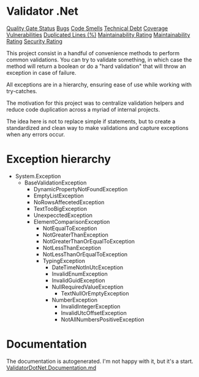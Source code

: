 # Validator .Net
[Quality Gate Status](https://sonar.dtidigital.com.br/api/project_badges/measure?project=Raccoon.Ninja.ValidatorDotNet&metric=alert_status)
[Bugs](https://sonar.dtidigital.com.br/api/project_badges/measure?project=Raccoon.Ninja.ValidatorDotNet&metric=bugs)
[Code Smells](https://sonar.dtidigital.com.br/api/project_badges/measure?project=Raccoon.Ninja.ValidatorDotNet&metric=code_smells)
[Technical Debt](https://sonar.dtidigital.com.br/api/project_badges/measure?project=Raccoon.Ninja.ValidatorDotNet&metric=sqale_index)
[Coverage](https://sonar.dtidigital.com.br/api/project_badges/measure?project=Raccoon.Ninja.ValidatorDotNet&metric=coverage)
[Vulnerabilities](https://sonar.dtidigital.com.br/api/project_badges/measure?project=Raccoon.Ninja.ValidatorDotNet&metric=vulnerabilities)
[Duplicated Lines (%)](https://sonar.dtidigital.com.br/api/project_badges/measure?project=Raccoon.Ninja.ValidatorDotNet&metric=duplicated_lines_density)
[Maintainability Rating](https://sonar.dtidigital.com.br/api/project_badges/measure?project=Raccoon.Ninja.ValidatorDotNet&metric=sqale_rating)
[Maintainability Rating](https://sonar.dtidigital.com.br/api/project_badges/measure?project=Raccoon.Ninja.ValidatorDotNet&metric=sqale_rating)
[Security Rating](https://sonar.dtidigital.com.br/api/project_badges/measure?project=Raccoon.Ninja.ValidatorDotNet&metric=security_rating)


This project consist in a handful of convenience methods to perform common validations. You can try to validate something, in which case the method will return a boolean or do a "hard validation" that will throw an exception in case of failure.

All exceptions are in a hierarchy, ensuring ease of use while working with try-catches.

The motivation for this project was to centralize validation helpers and reduce code duplication across a myriad of internal projects. 

The idea here is not to replace simple if statements, but to create a standardized and clean way to make validations and capture exceptions when any errors occur.

# Exception hierarchy
- System.Exception
	- BaseValidationException
		- DynamicPropertyNotFoundException
		- EmptyListException
		- NoRowsAffecetedException
		- TextTooBigException
		- UnexpecctedException
		- ElementComparisonException
			- NotEqualToException
			- NotGreaterThanException
			- NotGreaterThanOrEqualToException
			- NotLessThanException
			- NotLessThanOrEqualToException
			- TypingException
				- DateTimeNotInUtcException
				- InvalidEnumException
				- InvalidGuidException
				- NullRequiredValueException
					- TextNullOrEmptyException
				- NumberException
					- InvalidIntegerException
					- InvalidUtcOffsetException
					- NotAllNumbersPositiveException

# Documentation
The documentation is autogenerated. I'm not happy with it, but it's a start.
[ValidatorDotNet.Documentation.md](ValidatorDotNet.Documentation.md)